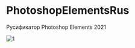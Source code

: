 # PhotoshopElementsRus
Русификатор Photoshop Elements 2021

![1](https://user-images.githubusercontent.com/110179244/228502184-e61d2473-6673-435d-957d-1ab4a82205a0.JPG)
